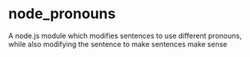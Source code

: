 # node_pronouns
A node.js module which modifies sentences to use different pronouns, while also modifying the sentence to make sentences make sense
